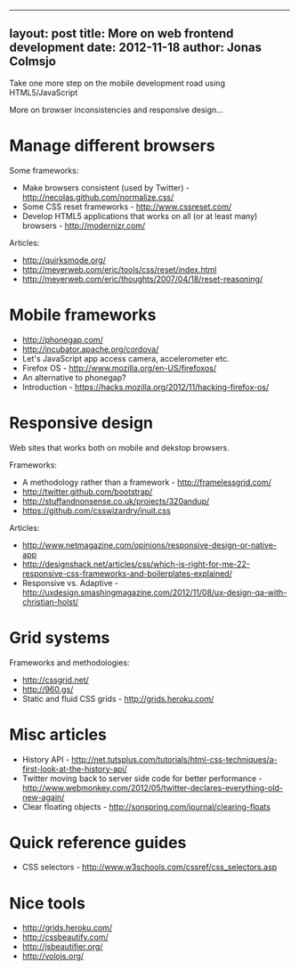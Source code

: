 
---
layout: post
title: More on web frontend development
date: 2012-11-18
author: Jonas Colmsjo
---

Take one more step on the mobile development road using HTML5/JavaScript





More on browser inconsistencies and responsive design...

# Manage different browsers

Some frameworks:

 * Make browsers consistent (used by Twitter) -  http://necolas.github.com/normalize.css/
 * Some CSS reset frameworks - http://www.cssreset.com/
 * Develop HTML5 applications that works on all (or at least many) browsers - http://modernizr.com/


Articles:

 * http://quirksmode.org/
 * http://meyerweb.com/eric/tools/css/reset/index.html
  * http://meyerweb.com/eric/thoughts/2007/04/18/reset-reasoning/


# Mobile frameworks

* http://phonegap.com/
* http://incubator.apache.org/cordova/
 * Let's JavaScript app access camera, accelerometer etc.
* Firefox OS - http://www.mozilla.org/en-US/firefoxos/
 * An alternative to phonegap?
 * Introduction - https://hacks.mozilla.org/2012/11/hacking-firefox-os/

# Responsive design

Web sites that works both on mobile and dekstop browsers.

Frameworks:

 * A methodology rather than a framework - http://framelessgrid.com/
 * http://twitter.github.com/bootstrap/
 * http://stuffandnonsense.co.uk/projects/320andup/
 * https://github.com/csswizardry/inuit.css

Articles:

 * http://www.netmagazine.com/opinions/responsive-design-or-native-app
 * http://designshack.net/articles/css/which-is-right-for-me-22-responsive-css-frameworks-and-boilerplates-explained/
 * Responsive vs. Adaptive - http://uxdesign.smashingmagazine.com/2012/11/08/ux-design-qa-with-christian-holst/

# Grid systems

Frameworks and methodologies:

 * http://cssgrid.net/
 * http://960.gs/
  * Static and fluid CSS grids - http://grids.heroku.com/



# Misc articles

 * History API - http://net.tutsplus.com/tutorials/html-css-techniques/a-first-look-at-the-history-api/
 * Twitter moving back to server side code for better performance - http://www.webmonkey.com/2012/05/twitter-declares-everything-old-new-again/
 * Clear floating objects - http://sonspring.com/journal/clearing-floats


# Quick reference guides

 * CSS selectors - http://www.w3schools.com/cssref/css_selectors.asp


# Nice tools

 * http://grids.heroku.com/
 * http://cssbeautify.com/
 * http://jsbeautifier.org/
 * http://volojs.org/


 
